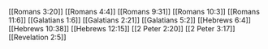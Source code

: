 [[Romans 3:20]]
[[Romans 4:4]]
[[Romans 9:31]]
[[Romans 10:3]]
[[Romans 11:6]]
[[Galatians 1:6]]
[[Galatians 2:21]]
[[Galatians 5:2]]
[[Hebrews 6:4]]
[[Hebrews 10:38]]
[[Hebrews 12:15]]
[[2 Peter 2:20]]
[[2 Peter 3:17]]
[[Revelation 2:5]]
